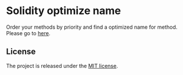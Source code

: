 # Solidity optimize name
Order your methods by priority and
find a optimized name for method.
Please go to [here](http://enzosv.github.io/solidity-optimize-name/).

## License
The project is released under the [MIT license](http://www.opensource.org/licenses/MIT).